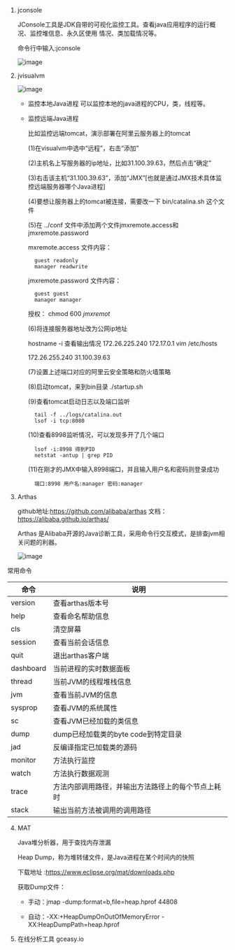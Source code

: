 1. jconsole

    JConsole工具是JDK自带的可视化监控工具。查看java应用程序的运行概况、监控堆信息、永久区使用 情况、类加载情况等。

    命令行中输入:jconsole

    ![image](http://java-run-blog.oss-cn-zhangjiakou.aliyuncs.com/3b6a1d2fce9a4efe9bc56d5f4d5ecc75.png
)

2. jvisualvm

    ![image](http://java-run-blog.oss-cn-zhangjiakou.aliyuncs.com/7831d41ed5154237b0110172ba5aad83.png
)

    - 监控本地Java进程 可以监控本地的java进程的CPU，类，线程等。

    - 监控远端Java进程

        比如监控远端tomcat，演示部署在阿里云服务器上的tomcat

        (1)在visualvm中选中“远程”，右击“添加” 

        (2)主机名上写服务器的ip地址，比如31.100.39.63，然后点击“确定”

        (3)右击该主机“31.100.39.63”，添加“JMX”[也就是通过JMX技术具体监控远端服务器哪个Java进程]

        (4)要想让服务器上的tomcat被连接，需要改一下 bin/catalina.sh 这个文件

        (5)在 ../conf 文件中添加两个文件jmxremote.access和jmxremote.password

        mxremote.access 文件内容：

            guest readonly
            manager readwrite

        jmxremote.password 文件内容：

            guest guest
            manager manager

        授权： chmod 600 *jmxremot*

        (6)将连接服务器地址改为公网ip地址

        hostname -i 查看输出情况 172.26.225.240 172.17.0.1
        vim /etc/hosts

        172.26.255.240 31.100.39.63

        (7)设置上述端口对应的阿里云安全策略和防火墙策略

        (8)启动tomcat，来到bin目录
        ./startup.sh

        (9)查看tomcat启动日志以及端口监听

            tail -f ../logs/catalina.out 
            lsof -i tcp:8080

        (10)查看8998监听情况，可以发现多开了几个端口

            lsof -i:8998 得到PID
            netstat -antup | grep PID

        (11)在刚才的JMX中输入8998端口，并且输入用户名和密码则登录成功
        
            端口:8998 用户名:manager 密码:manager


3. Arthas

    github地址:https://github.com/alibaba/arthas
    文档：https://alibaba.github.io/arthas/

    Arthas 是Alibaba开源的Java诊断工具，采用命令行交互模式，是排查jvm相关问题的利器。

    ![image](http://java-run-blog.oss-cn-zhangjiakou.aliyuncs.com/9389beed4ff44547bb550114549a7a25.png
)

常用命令
    
|命令|说明|
|---|---|
|version|查看arthas版本号|
|help|查看命名帮助信息| 
|cls|清空屏幕|
|session|查看当前会话信息|
|quit|退出arthas客户端|
|dashboard|当前进程的实时数据面板| 
|thread|当前JVM的线程堆栈信息|
|jvm|查看当前JVM的信息 |
|sysprop|查看JVM的系统属性|
|sc|查看JVM已经加载的类信息|
|dump|dump已经加载类的byte code到特定目录|
|jad|反编译指定已加载类的源码|
|monitor|方法执行监控|
|watch|方法执行数据观测|
|trace|方法内部调用路径，并输出方法路径上的每个节点上耗时|
|stack|输出当前方法被调用的调用路径|


4. MAT

    Java堆分析器，用于查找内存泄漏

    Heap Dump，称为堆转储文件，是Java进程在某个时间内的快照

    下载地址 :https://www.eclipse.org/mat/downloads.php

    获取Dump文件：

    - 手动：jmap -dump:format=b,file=heap.hprof 44808	

    - 自动：-XX:+HeapDumpOnOutOfMemoryError -XX:HeapDumpPath=heap.hprof

5. 在线分析工具 gceasy.io